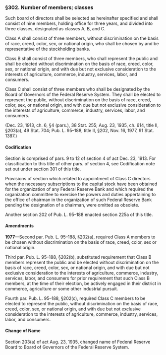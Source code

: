 ### §302. Number of members; classes ###

Such board of directors shall be selected as hereinafter specified and shall consist of nine members, holding office for three years, and divided into three classes, designated as classes A, B, and C.

Class A shall consist of three members, without discrimination on the basis of race, creed, color, sex, or national origin, who shall be chosen by and be representative of the stockholding banks.

Class B shall consist of three members, who shall represent the public and shall be elected without discrimination on the basis of race, creed, color, sex, or national origin, and with due but not exclusive consideration to the interests of agriculture, commerce, industry, services, labor, and consumers.

Class C shall consist of three members who shall be designated by the Board of Governors of the Federal Reserve System. They shall be elected to represent the public, without discrimination on the basis of race, creed, color, sex, or national origin, and with due but not exclusive consideration to the interests of agriculture, commerce, industry, services, labor, and consumers.

(Dec. 23, 1913, ch. 6, §4 (pars.), 38 Stat. 255; Aug. 23, 1935, ch. 614, title II, §203(a), 49 Stat. 704; Pub. L. 95–188, title II, §202, Nov. 16, 1977, 91 Stat. 1387.)

#### Codification ####

Section is comprised of pars. 9 to 12 of section 4 of act Dec. 23, 1913. For classification to this title of other pars. of section 4, see Codification note set out under section 301 of this title.

Provisions of section which related to appointment of Class C directors when the necessary subscriptions to the capital stock have been obtained for the organization of any Federal Reserve Bank and which required the organization committee to exercise the powers and duties appertaining to the office of chairman in the organization of such Federal Reserve Bank pending the designation of a chairman, were omitted as obsolete.

Another section 202 of Pub. L. 95–188 enacted section 225a of this title.

#### Amendments ####

**1977**—Second par. Pub. L. 95–188, §202(a), required Class A members to be chosen without discrimination on the basis of race, creed, color, sex or national origin.

Third par. Pub. L. 95–188, §202(b), substituted requirement that Class B members represent the public and be elected without discrimination on the basis of race, creed, color, sex, or national origin, and with due but not exclusive consideration to the interests of agriculture, commerce, industry, services, labor, and consumers for prior requirement that such Class B members, at the time of their election, be actively engaged in their district in commerce, agriculture or some other industrial pursuit.

Fourth par. Pub. L. 95–188, §202(c), required Class C members to be elected to represent the public, without discrimination on the basis of race, creed, color, sex, or national origin, and with due but not exclusive consideration to the interests of agriculture, commerce, industry, services, labor, and consumers.

#### Change of Name ####

Section 203(a) of act Aug. 23, 1935, changed name of Federal Reserve Board to Board of Governors of the Federal Reserve System.
